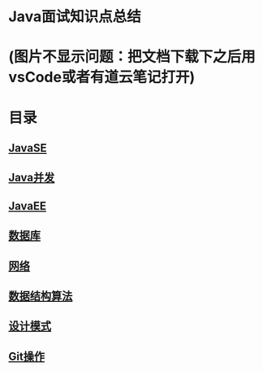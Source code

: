 # Java面试知识点总结
# (图片不显示问题：把文档下载下之后用vsCode或者有道云笔记打开)

# 目录

## [JavaSE](https://github.com/wyjPro/interview/blob/master/wyj/JavaSE.md)

## [Java并发](https://github.com/wyjPro/interview/blob/master/wyj/concurrent.md)

## [JavaEE](https://github.com/wyjPro/interview/blob/master/wyj/javaEE.md)

## [数据库](https://github.com/wyjPro/interview/blob/master/wyj/database.md)

## [网络](https://github.com/wyjPro/interview/blob/master/wyj/networks.md)

## [数据结构算法](https://github.com/wyjPro/interview/blob/master/wyj/programs.md)

## [设计模式](https://github.com/wyjPro/interview/blob/master/wyj/designpattern.md)

## [Git操作](https://github.com/wyjPro/interview/blob/master/wyj/git.md)
